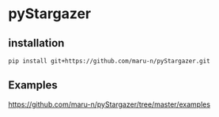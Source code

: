 # pyStargazer

## installation

```
pip install git+https://github.com/maru-n/pyStargazer.git 
```

## Examples

https://github.com/maru-n/pyStargazer/tree/master/examples
